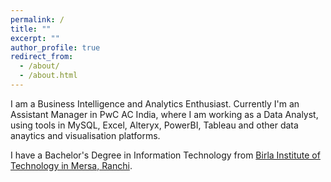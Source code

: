 ```yaml
---
permalink: /
title: ""
excerpt: ""
author_profile: true
redirect_from:
  - /about/
  - /about.html
---
```


I am a Business Intelligence and Analytics Enthusiast.
Currently I'm an Assistant Manager in PwC AC India, where I am working as a Data Analyst, using tools in MySQL, Excel, Alteryx, PowerBI, Tableau and other data anaytics and visualisation platforms.

I have a Bachelor's Degree in Information Technology from [Birla Institute of Technology in Mersa, Ranchi](https://www.bitmesra.ac.in/).


